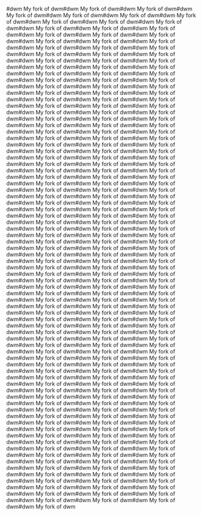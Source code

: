 #dwm
My fork of dwm#dwm
My fork of dwm#dwm
My fork of dwm#dwm
My fork of dwm#dwm
My fork of dwm#dwm
My fork of dwm#dwm
My fork of dwm#dwm
My fork of dwm#dwm
My fork of dwm#dwm
My fork of dwm#dwm
My fork of dwm#dwm
My fork of dwm#dwm
My fork of dwm#dwm
My fork of dwm#dwm
My fork of dwm#dwm
My fork of dwm#dwm
My fork of dwm#dwm
My fork of dwm#dwm
My fork of dwm#dwm
My fork of dwm#dwm
My fork of dwm#dwm
My fork of dwm#dwm
My fork of dwm#dwm
My fork of dwm#dwm
My fork of dwm#dwm
My fork of dwm#dwm
My fork of dwm#dwm
My fork of dwm#dwm
My fork of dwm#dwm
My fork of dwm#dwm
My fork of dwm#dwm
My fork of dwm#dwm
My fork of dwm#dwm
My fork of dwm#dwm
My fork of dwm#dwm
My fork of dwm#dwm
My fork of dwm#dwm
My fork of dwm#dwm
My fork of dwm#dwm
My fork of dwm#dwm
My fork of dwm#dwm
My fork of dwm#dwm
My fork of dwm#dwm
My fork of dwm#dwm
My fork of dwm#dwm
My fork of dwm#dwm
My fork of dwm#dwm
My fork of dwm#dwm
My fork of dwm#dwm
My fork of dwm#dwm
My fork of dwm#dwm
My fork of dwm#dwm
My fork of dwm#dwm
My fork of dwm#dwm
My fork of dwm#dwm
My fork of dwm#dwm
My fork of dwm#dwm
My fork of dwm#dwm
My fork of dwm#dwm
My fork of dwm#dwm
My fork of dwm#dwm
My fork of dwm#dwm
My fork of dwm#dwm
My fork of dwm#dwm
My fork of dwm#dwm
My fork of dwm#dwm
My fork of dwm#dwm
My fork of dwm#dwm
My fork of dwm#dwm
My fork of dwm#dwm
My fork of dwm#dwm
My fork of dwm#dwm
My fork of dwm#dwm
My fork of dwm#dwm
My fork of dwm#dwm
My fork of dwm#dwm
My fork of dwm#dwm
My fork of dwm#dwm
My fork of dwm#dwm
My fork of dwm#dwm
My fork of dwm#dwm
My fork of dwm#dwm
My fork of dwm#dwm
My fork of dwm#dwm
My fork of dwm#dwm
My fork of dwm#dwm
My fork of dwm#dwm
My fork of dwm#dwm
My fork of dwm#dwm
My fork of dwm#dwm
My fork of dwm#dwm
My fork of dwm#dwm
My fork of dwm#dwm
My fork of dwm#dwm
My fork of dwm#dwm
My fork of dwm#dwm
My fork of dwm#dwm
My fork of dwm#dwm
My fork of dwm#dwm
My fork of dwm#dwm
My fork of dwm#dwm
My fork of dwm#dwm
My fork of dwm#dwm
My fork of dwm#dwm
My fork of dwm#dwm
My fork of dwm#dwm
My fork of dwm#dwm
My fork of dwm#dwm
My fork of dwm#dwm
My fork of dwm#dwm
My fork of dwm#dwm
My fork of dwm#dwm
My fork of dwm#dwm
My fork of dwm#dwm
My fork of dwm#dwm
My fork of dwm#dwm
My fork of dwm#dwm
My fork of dwm#dwm
My fork of dwm#dwm
My fork of dwm#dwm
My fork of dwm#dwm
My fork of dwm#dwm
My fork of dwm#dwm
My fork of dwm#dwm
My fork of dwm#dwm
My fork of dwm#dwm
My fork of dwm#dwm
My fork of dwm#dwm
My fork of dwm#dwm
My fork of dwm#dwm
My fork of dwm#dwm
My fork of dwm#dwm
My fork of dwm#dwm
My fork of dwm#dwm
My fork of dwm#dwm
My fork of dwm#dwm
My fork of dwm#dwm
My fork of dwm#dwm
My fork of dwm#dwm
My fork of dwm#dwm
My fork of dwm#dwm
My fork of dwm#dwm
My fork of dwm#dwm
My fork of dwm#dwm
My fork of dwm#dwm
My fork of dwm#dwm
My fork of dwm#dwm
My fork of dwm#dwm
My fork of dwm#dwm
My fork of dwm#dwm
My fork of dwm#dwm
My fork of dwm#dwm
My fork of dwm#dwm
My fork of dwm#dwm
My fork of dwm#dwm
My fork of dwm#dwm
My fork of dwm#dwm
My fork of dwm#dwm
My fork of dwm#dwm
My fork of dwm#dwm
My fork of dwm#dwm
My fork of dwm#dwm
My fork of dwm#dwm
My fork of dwm#dwm
My fork of dwm#dwm
My fork of dwm#dwm
My fork of dwm#dwm
My fork of dwm#dwm
My fork of dwm#dwm
My fork of dwm#dwm
My fork of dwm#dwm
My fork of dwm#dwm
My fork of dwm#dwm
My fork of dwm#dwm
My fork of dwm#dwm
My fork of dwm#dwm
My fork of dwm#dwm
My fork of dwm#dwm
My fork of dwm#dwm
My fork of dwm#dwm
My fork of dwm#dwm
My fork of dwm#dwm
My fork of dwm#dwm
My fork of dwm#dwm
My fork of dwm#dwm
My fork of dwm#dwm
My fork of dwm#dwm
My fork of dwm#dwm
My fork of dwm#dwm
My fork of dwm#dwm
My fork of dwm#dwm
My fork of dwm#dwm
My fork of dwm#dwm
My fork of dwm#dwm
My fork of dwm#dwm
My fork of dwm#dwm
My fork of dwm#dwm
My fork of dwm#dwm
My fork of dwm#dwm
My fork of dwm#dwm
My fork of dwm#dwm
My fork of dwm#dwm
My fork of dwm#dwm
My fork of dwm#dwm
My fork of dwm#dwm
My fork of dwm#dwm
My fork of dwm#dwm
My fork of dwm#dwm
My fork of dwm#dwm
My fork of dwm#dwm
My fork of dwm#dwm
My fork of dwm#dwm
My fork of dwm#dwm
My fork of dwm#dwm
My fork of dwm#dwm
My fork of dwm#dwm
My fork of dwm#dwm
My fork of dwm#dwm
My fork of dwm#dwm
My fork of dwm#dwm
My fork of dwm#dwm
My fork of dwm#dwm
My fork of dwm#dwm
My fork of dwm#dwm
My fork of dwm#dwm
My fork of dwm#dwm
My fork of dwm#dwm
My fork of dwm#dwm
My fork of dwm#dwm
My fork of dwm#dwm
My fork of dwm#dwm
My fork of dwm#dwm
My fork of dwm
